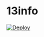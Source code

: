 # 13info
[![Deploy](https://www.herokucdn.com/deploy/button.svg)](https://heroku.com/deploy?template=https://github.com/TheBaghirof/13Team-nfo)

